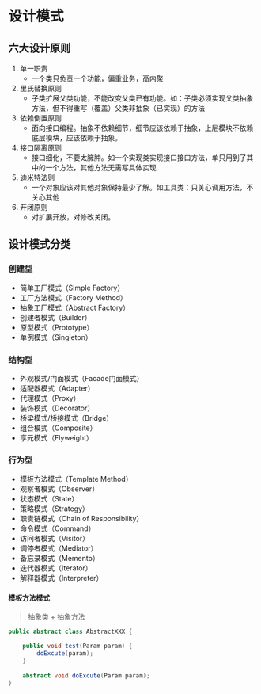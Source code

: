# 设计模式

## 六大设计原则

1. 单一职责
   * 一个类只负责一个功能，偏重业务，高内聚
2. 里氏替换原则
   * 子类扩展父类功能，不能改变父类已有功能。如：子类必须实现父类抽象方法，但不得重写（覆盖）父类非抽象（已实现）的方法
3. 依赖倒置原则
   * 面向接口编程。抽象不依赖细节，细节应该依赖于抽象，上层模块不依赖底层模块，应该依赖于抽象。
4. 接口隔离原则
   * 接口细化，不要太臃肿。如一个实现类实现接口接口方法，单只用到了其中的一个方法，其他方法无需写具体实现
5. 迪米特法则
   * 一个对象应该对其他对象保持最少了解。如工具类：只关心调用方法，不关心其他
6. 开闭原则
   * 对扩展开放，对修改关闭。



## 设计模式分类

### 创建型

* 简单工厂模式（Simple Factory）
* 工厂方法模式（Factory Method）
* 抽象工厂模式（Abstract Factory）
* 创建者模式（Builder）
* 原型模式（Prototype）
* 单例模式（Singleton）

### 结构型

* 外观模式/门面模式（Facade门面模式）
* 适配器模式（Adapter）
* 代理模式（Proxy）
* 装饰模式（Decorator）
* 桥梁模式/桥接模式（Bridge）
* 组合模式（Composite）
* 享元模式（Flyweight）

### 行为型

* 模板方法模式（Template Method）
* 观察者模式（Observer）
* 状态模式（State）
* 策略模式（Strategy）
* 职责链模式（Chain of Responsibility）
* 命令模式（Command）
* 访问者模式（Visitor）
* 调停者模式（Mediator）
* 备忘录模式（Memento）
* 迭代器模式（Iterator）
* 解释器模式（Interpreter）


#### 模板方法模式

> 抽象类 + 抽象方法

```java
public abstract class AbstractXXX {

    public void test(Param param) {
        doExcute(param);
    }
    
    abstract void doExcute(Param param);
}
```
